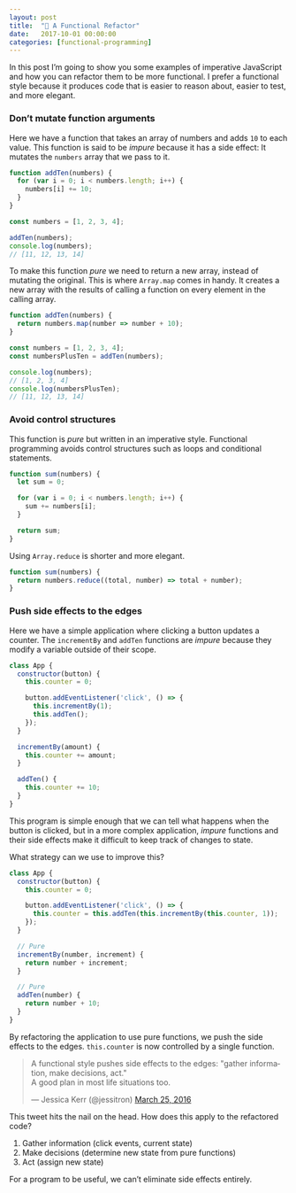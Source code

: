 ```yaml
---
layout: post
title:  "💎 A Functional Refactor"
date:   2017-10-01 00:00:00
categories: [functional-programming]
---
```


In this post I’m going to show you some examples of imperative JavaScript and how you can refactor them to be more functional. I prefer a functional style because it produces code that is easier to reason about, easier to test, and more elegant.

### Don’t mutate function arguments

Here we have a function that takes an array of numbers and adds `10` to each value. This function is said to be _impure_ because it has a side effect: It mutates the `numbers` array that we pass to it.

```js
function addTen(numbers) {
  for (var i = 0; i < numbers.length; i++) {
    numbers[i] += 10;
  }
}

const numbers = [1, 2, 3, 4];

addTen(numbers);
console.log(numbers);
// [11, 12, 13, 14]
```

To make this function _pure_ we need to return a new array, instead of mutating the original. This is where `Array.map` comes in handy. It creates a new array with the results of calling a function on every element in the calling array.


```js
function addTen(numbers) {
  return numbers.map(number => number + 10);
}

const numbers = [1, 2, 3, 4];
const numbersPlusTen = addTen(numbers);

console.log(numbers);
// [1, 2, 3, 4]
console.log(numbersPlusTen);
// [11, 12, 13, 14]
```

### Avoid control structures

This function is _pure_ but written in an imperative style. Functional programming avoids control structures such as loops and conditional statements.

```js
function sum(numbers) {
  let sum = 0;

  for (var i = 0; i < numbers.length; i++) {
    sum += numbers[i];
  }

  return sum;
}
```

Using `Array.reduce` is shorter and more elegant.

```js
function sum(numbers) {
  return numbers.reduce((total, number) => total + number);
}
```


### Push side effects to the edges

Here we have a simple application where clicking a button updates a counter. The `incrementBy` and `addTen` functions are _impure_ because they modify a variable outside of their scope.

```js
class App {
  constructor(button) {
    this.counter = 0;

    button.addEventListener('click', () => {
      this.incrementBy(1);
      this.addTen();
    });
  }

  incrementBy(amount) {
    this.counter += amount;
  }

  addTen() {
    this.counter += 10;
  }
}
```

This program is simple enough that we can tell what happens when the button is clicked, but in a more complex application, _impure_ functions and their side effects make it difficult to keep track of changes to state.

What strategy can we use to improve this?
```js
class App {
  constructor(button) {
    this.counter = 0;

    button.addEventListener('click', () => {
      this.counter = this.addTen(this.incrementBy(this.counter, 1));
    });
  }

  // Pure
  incrementBy(number, increment) {
    return number + increment;
  }

  // Pure
  addTen(number) {
    return number + 10;
  }
}
```

By refactoring the application to use pure functions, we push the side effects to the edges. `this.counter` is now controlled by a single function.

<blockquote class="twitter-tweet" data-lang="en"><p lang="en" dir="ltr">A functional style pushes side effects to the edges: &quot;gather information, make decisions, act.&quot;<br>A good plan in most life situations too.</p>&mdash; Jessica Kerr (@jessitron) <a href="https://twitter.com/jessitron/status/713432439746654209?ref_src=twsrc%5Etfw">March 25, 2016</a></blockquote>

This tweet hits the nail on the head. How does this apply to the refactored code?

1. Gather information (click events, current state)
2. Make decisions (determine new state from pure functions)
3. Act (assign new state)

For a program to be useful, we can’t eliminate side effects entirely.
